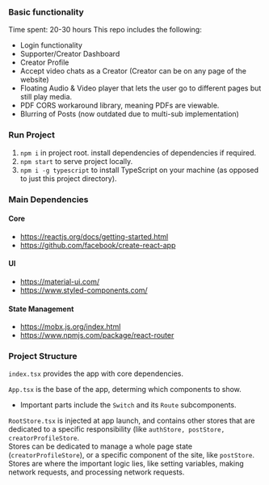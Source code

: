 ### Basic functionality
Time spent: 20-30 hours
This repo includes the following:
* Login functionality
* Supporter/Creator Dashboard
* Creator Profile
* Accept video chats as a Creator (Creator can be on any page of the website)
* Floating Audio & Video player that lets the user go to different pages but still play media.
* PDF CORS workaround library, meaning PDFs are viewable.
* Blurring of Posts (now outdated due to multi-sub implementation)


### Run Project
1. `npm i` in project root. install dependencies of dependencies if required.
2. `npm start` to serve project locally.
3. `npm i -g typescript` to install TypeScript on your machine (as opposed to just this project directory).

### Main Dependencies
#### Core
* https://reactjs.org/docs/getting-started.html
* https://github.com/facebook/create-react-app
#### UI
* https://material-ui.com/
* https://www.styled-components.com/
#### State Management
* https://mobx.js.org/index.html
* https://www.npmjs.com/package/react-router

### Project Structure
`index.tsx` provides the app with core dependencies.   

`App.tsx` is the base of the app, determing which components to show.  
* Important parts include the `Switch` and its `Route` subcomponents.  

`RootStore.tsx` is injected at app launch, and contains other stores that are dedicated to a specific responsibility (like `authStore, postStore, creatorProfileStore`.  
Stores can be dedicated to manage a whole page state (`creatorProfileStore`), or a specific component of the site, like `postStore`.  
Stores are where the important logic lies, like setting variables, making network requests, and processing network requests.
